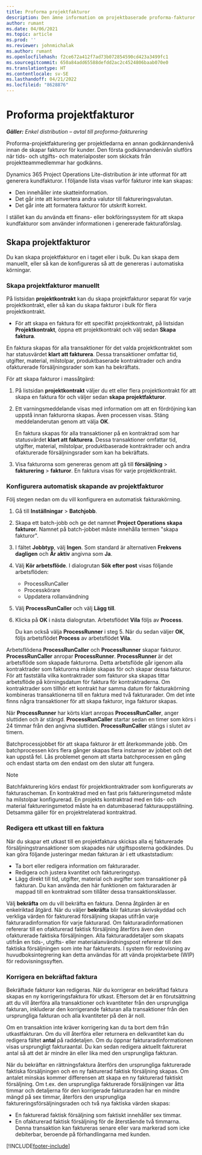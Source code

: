 ```yaml
---
title: Proforma projektfakturor
description: Den ämne information om projektbaserade proforma-fakturor i Project Operations.
author: rumant
ms.date: 04/06/2021
ms.topic: article
ms.prod: ''
ms.reviewer: johnmichalak
ms.author: rumant
ms.openlocfilehash: f2ce672a412f7ad73b072854590cd423a3499fc1
ms.sourcegitcommit: 650a84add65588defdd2ac2c4524806baab070e0
ms.translationtype: HT
ms.contentlocale: sv-SE
ms.lasthandoff: 04/21/2022
ms.locfileid: "8628876"
---
```

# <a name="proforma-project-invoices"></a>Proforma projektfakturor

_**Gäller:** Enkel distribution – avtal till proforma-fakturering_

Proforma-projektfakturering ger projektledarna en annan godkännandenivå innan de skapar fakturor för kunder. Den första godkännandenivån slutförs när tids- och utgifts- och materialposter som skickats från projektteammedlemmar har godkänns.

Dynamics 365 Project Operations Lite-distribution är inte utformat för att generera kundfakturor. I följande lista visas varför fakturor inte kan skapas:

- Den innehåller inte skatteinformation.
- Det går inte att konvertera andra valutor till faktureringsvalutan.
- Det går inte att formatera fakturor för utskrift korrekt.

I stället kan du använda ett finans- eller bokföringssystem för att skapa kundfakturor som använder informationen i genererade fakturaförslag.

## <a name="creating-project-invoices"></a>Skapa projektfakturor

Du kan skapa projektfakturor en i taget eller i bulk. Du kan skapa dem manuellt, eller så kan de konfigureras så att de genereras i automatiska körningar.

### <a name="manually-create-project-invoices"></a>Skapa projektfakturor manuellt 

På listsidan **projektkontrakt** kan du skapa projektfakturor separat för varje projektkontrakt, eller så kan du skapa fakturor i bulk för flera projektkontrakt.

   - För att skapa en faktura för ett specifikt projektkontrakt, på listsidan **Projektkontrakt**, öppna ett projektkontrakt och välj sedan **Skapa faktura**.

   En faktura skapas för alla transaktioner för det valda projektkontraktet som har statusvärdet **klart att fakturera**. Dessa transaktioner omfattar tid, utgifter, material, milstolpar, produktbaserade kontraktrader och andra ofakturerade försäljningsrader som kan ha bekräftats.

För att skapa fakturor i massåtgärd:

1. På listsidan **projektkontrakt** väljer du ett eller flera projektkontrakt för att skapa en faktura för och väljer sedan **skapa projektfakturor**.
2. Ett varningsmeddelande visas med information om att en fördröjning kan uppstå innan fakturorna skapas. Även processen visas. Stäng meddelanderutan genom att välja **OK**.

   En faktura skapas för alla transaktioner på en kontraktrad som har statusvärdet **klart att fakturera**. Dessa transaktioner omfattar tid, utgifter, material, milstolpar, produktbaserade kontraktrader och andra ofakturerade försäljningsrader som kan ha bekräftats.

3. Visa fakturorna som genereras genom att gå till **försäljning** \> **fakturering** \> **fakturor**. En faktura visas för varje projektkontrakt.

### <a name="set-up-automated-creation-of-project-invoices"></a>Konfigurera automatisk skapande av projektfakturor 

Följ stegen nedan om du vill konfigurera en automatisk fakturakörning.

1. Gå till **Inställningar** \> **Batchjobb**.
2. Skapa ett batch-jobb och ge det namnet **Project Operations skapa fakturor**. Namnet på batch-jobbet måste innehålla termen "skapa fakturor".
3. I fältet **Jobbtyp**, välj **Ingen**. Som standard är alternativen **Frekvens dagligen** och **Är aktiv** angivna som **Ja**.
4. Välj **Kör arbetsflöde**. I dialogrutan **Sök efter post** visas följande arbetsflöden:

    - ProcessRunCaller
    - Processkörare
    - Uppdatera rollanvändning

5. Välj **ProcessRunCaller** och välj **Lägg till**.
6. Klicka på **OK** i nästa dialogrutan. Arbetsflödet **Vila** följs av **Process**.

    Du kan också välja **ProcessRunner** i steg 5. När du sedan väljer **OK**, följs arbetsflödet **Process** av arbetsflödet **Vila**.

Arbetsflödena **ProcessRunCaller** och **ProcessRunner** skapar fakturor. **ProcessRunCaller** anropar **ProcessRunner**. **ProcessRunner** är det arbetsflöde som skapade fakturorna. Detta arbetsflöde går igenom alla kontraktrader som fakturorna måste skapas för och skapar dessa fakturor. För att fastställa vilka kontraktrader som fakturor ska skapas tittar arbetsflöde på körningsdatum för faktura för kontraktraderna. Om kontraktrader som tillhör ett kontrakt har samma datum för fakturakörning kombineras transaktionerna till en faktura med två fakturarader. Om det inte finns några transaktioner för att skapa fakturor, inga fakturor skapas.

När **ProcessRunner** har körts klart anropas **ProcessRunCaller**, anger sluttiden och är stängd. **ProcessRunCaller** startar sedan en timer som körs i 24 timmar från den angivna sluttiden. **ProcessRunCaller** stängs i slutet av timern.

Batchprocessjobbet för att skapa fakturor är ett återkommande jobb. Om batchprocessen körs flera gånger skapas flera instanser av jobbet och det kan uppstå fel. Lås problemet genom att starta batchprocessen en gång och endast starta om den endast om den slutar att fungera.

> [!NOTE]
> Batchfakturering körs endast för projektkontraktrader som konfigurerats av fakturascheman. En kontraktrad med en fast pris faktureringsmetod måste ha milstolpar konfigurerad. En projekts kontraktrad med en tids- och material faktureringsmetod måste ha en datumbaserad fakturauppställning. Detsamma gäller för en projektrelaterad kontraktrad.      
 
### <a name="edit-a-draft-invoice"></a>Redigera ett utkast till en faktura

När du skapar ett utkast till en projektfaktura skickas alla ej fakturerade försäljningstransaktioner som skapades när utgiftsposterna godkändes. Du kan göra följande justeringar medan fakturan är i ett utkaststadium:

- Ta bort eller redigera information om fakturarader.
- Redigera och justera kvantitet och faktureringstyp.
- Lägg direkt till tid, utgifter, material och avgifter som transaktioner på fakturan. Du kan använda den här funktionen om fakturaraden är mappad till en kontraktrad som tillåter dessa transaktionsklasser.

Välj **bekräfta** om du vill bekräfta en faktura. Denna åtgärden är en enkelriktad åtgärd. När du väljer **bekräfta** blir fakturan skrivskyddad och verkliga värden för fakturerad försäljning skapas utifrån varje fakturaradinformation för varje fakturarad. Om fakturaradinformationen refererar till en ofakturerad faktisk försäljning återförs även den ofakturerade faktiska försäljningen. Alla fakturaraddetaljer som skapats utifrån en tids-, utgifts- eller materialanvändningspost refererar till den faktiska försäljningen som inte har fakturerats. I system för redovisning av huvudboksintegrering kan detta användas för att vända projektarbete (WIP) för redovisningssyften.

### <a name="correct-a-confirmed-invoice"></a>Korrigera en bekräftad faktura

Bekräftade fakturor kan redigeras. När du korrigerar en bekräftad faktura skapas en ny korrigeringsfaktura för utkast. Eftersom det är en förutsättning att du vill återföra alla transaktioner och kvantiteter från den ursprungliga fakturan, inkluderar den korrigerande fakturan alla transaktioner från den ursprungliga fakturan och alla kvantiteter på den är noll.

Om en transaktion inte kräver korrigering kan du ta bort dem från utkastfakturan. Om du vill återföra eller returnera en delkvantitet kan du redigera fältet **antal** på raddetaljen. Om du öppnar fakturaradinformationen visas ursprungligt fakturaantal. Du kan sedan redigera aktuellt fakturerat antal så att det är mindre än eller lika med den ursprungliga fakturan.

När du bekräftar en rättningsfaktura återförs den ursprungliga fakturerade faktiska försäljningen och en ny fakturerad faktisk försäljning skapas. Om antalet minskas kommer differensen att skapa en ny fakturerad faktiskt försäljning. Om t.ex. den ursprungliga fakturerade försäljningen var åtta timmar och detaljerna för den korrigerade fakturaraden har en mindre mängd på sex timmar, återförs den ursprungliga faktureringsförsäljningsraden och två nya faktiska värden skapas:

- En fakturerad faktisk försäljning som faktiskt innehåller sex timmar.
- En ofakturerad faktisk försäljning för de återstående två timmarna. Denna transaktion kan faktureras senare eller vara markerad som icke debiterbar, beroende på förhandlingarna med kunden.



[!INCLUDE[footer-include](../../includes/footer-banner.md)]
